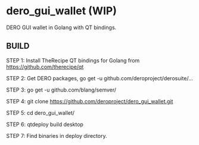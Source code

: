 # dero_gui_wallet (WIP)
DERO GUI wallet in Golang with QT bindings.
## BUILD
STEP 1: Install TheRecipe QT bindings for Golang from https://github.com/therecipe/qt 

STEP 2: Get DERO packages, go get -u github.com/deroproject/derosuite/... 

STEP 3: go get -u github.com/blang/semver/ 

STEP 4: git clone https://github.com/deroproject/dero_gui_wallet.git 

STEP 5: cd dero_gui_wallet/ 

STEP 6: qtdeploy build desktop 

STEP 7: Find binaries in deploy directory.

